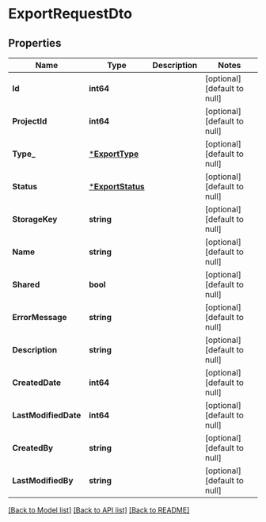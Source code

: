 # ExportRequestDto

## Properties
Name | Type | Description | Notes
------------ | ------------- | ------------- | -------------
**Id** | **int64** |  | [optional] [default to null]
**ProjectId** | **int64** |  | [optional] [default to null]
**Type_** | [***ExportType**](ExportType.md) |  | [optional] [default to null]
**Status** | [***ExportStatus**](ExportStatus.md) |  | [optional] [default to null]
**StorageKey** | **string** |  | [optional] [default to null]
**Name** | **string** |  | [optional] [default to null]
**Shared** | **bool** |  | [optional] [default to null]
**ErrorMessage** | **string** |  | [optional] [default to null]
**Description** | **string** |  | [optional] [default to null]
**CreatedDate** | **int64** |  | [optional] [default to null]
**LastModifiedDate** | **int64** |  | [optional] [default to null]
**CreatedBy** | **string** |  | [optional] [default to null]
**LastModifiedBy** | **string** |  | [optional] [default to null]

[[Back to Model list]](../README.md#documentation-for-models) [[Back to API list]](../README.md#documentation-for-api-endpoints) [[Back to README]](../README.md)

